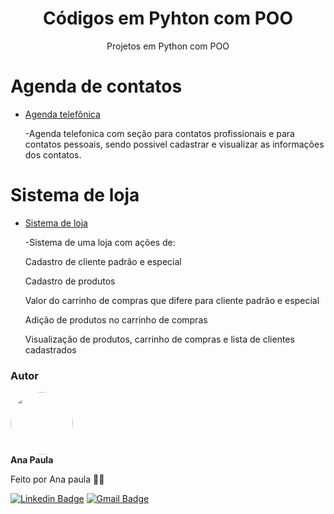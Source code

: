 <h1 align="center">Códigos em Pyhton com POO</h1>
  <p align="center"> Projetos em Python com POO </p>


# Agenda de contatos
* [Agenda telefônica](https://github.com/anapaulasanto/POO-Python/blob/main/Agenda-de-contatos.py)
      <p> -Agenda telefonica com seção para contatos profissionais e para contatos pessoais, sendo possivel cadastrar e visualizar as informações dos contatos. </p>

# Sistema de loja
* [Sistema de loja](https://github.com/anapaulasanto/Sistema-de-loja)
      <p> -Sistema de uma loja com ações de:  </p>
                <p> Cadastro de cliente padrão e especial </p>
                <p> Cadastro de produtos  </p>
                <p> Valor do carrinho de compras que difere para cliente padrão e especial </p>
                <p> Adição de produtos no carrinho de compras  </p>
                <p> Visualização de produtos, carrinho de compras e lista de clientes cadastrados </p>
<h3>Autor</h3>

 <img style="border-radius: 50%;" src="https://avatars.githubusercontent.com/u/149811410?s=400&u=bb09c5d7f36aed097c3d8654b8d445ee587ed4b1&v=4" width="100px;" alt=""/>
 <br />
 <b>Ana Paula</b>


Feito por Ana paula 👋🏽 

[![Linkedin Badge](https://img.shields.io/badge/-Ana-blue?style=flat-square&logo=Linkedin&logoColor=white&link=https://www.linkedin.com/in/ana-paula-araujo-22bb69267?utm_source=share&utm_campaign=share_via&utm_content=profile&utm_medium=ios_app)](https://www.linkedin.com/in/ana-paula-araujo-22bb69267?utm_source=share&utm_campaign=share_via&utm_content=profile&utm_medium=ios_app) 
[![Gmail Badge](https://img.shields.io/badge/-Gmail-c14438?style=flat-square&logo=Gmail&logoColor=white&link=mailto:ana.paraujosanto@gmail.com)](mailto:ana.paraujosanto@gmail.com)


